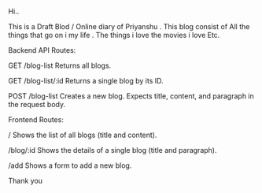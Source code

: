Hi..

This is a Draft Blod / Online diary of Priyanshu . This blog consist of All the things that go on i my life .
    The things i love 
    the movies i love Etc. 
    
Backend API Routes:

GET /blog-list
Returns all blogs.

GET /blog-list/:id
Returns a single blog by its ID.

POST /blog-list
Creates a new blog.
Expects title, content, and paragraph in the request body.

Frontend Routes:

/
Shows the list of all blogs (title and content).

/blog/:id
Shows the details of a single blog (title and paragraph).

/add
Shows a form to add a new blog.


Thank you 